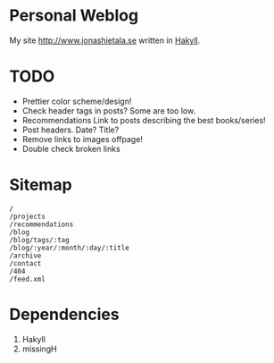 Personal Weblog
===============

My site <http://www.jonashietala.se> written in [Hakyll][].

[Hakyll]: http://jaspervdj.be/hakyll/

TODO
====

* Prettier color scheme/design!
* Check header tags in posts? Some are too low.
* Recommendations
    Link to posts describing the best books/series!
* Post headers. Date? Title?
* Remove links to images offpage!
* Double check broken links

Sitemap
=======

    /
    /projects
    /recommendations
    /blog
    /blog/tags/:tag
    /blog/:year/:month/:day/:title
    /archive
    /contact
    /404
    /feed.xml

Dependencies
============

1. Hakyll
2. missingH

